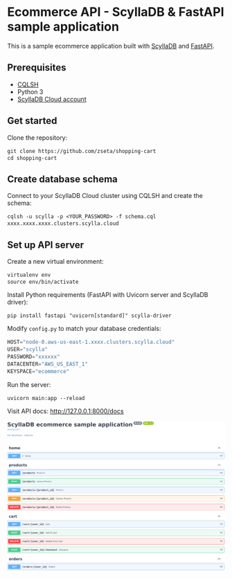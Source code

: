 # Ecommerce API - ScyllaDB & FastAPI sample application
This is a sample ecommerce application built with [ScyllaDB](https://www.scylladb.com/) and [FastAPI](https://fastapi.tiangolo.com/).


## Prerequisites
* [CQLSH](https://cassandra.apache.org/doc/stable/cassandra/tools/cqlsh.html)
* Python 3
* [ScyllaDB Cloud account](https://cloud.scylladb.com)

## Get started

Clone the repository:

```
git clone https://github.com/zseta/shopping-cart
cd shopping-cart
```

## Create database schema

Connect to your ScyllaDB Cloud cluster using CQLSH and create the schema:

```
cqlsh -u scylla -p <YOUR_PASSWORD> -f schema.cql xxxx.xxxx.xxxx.clusters.scylla.cloud
```

## Set up API server

Create a new virtual environment:
```
virtualenv env
source env/bin/activate
```

Install Python requirements (FastAPI with Uvicorn server and ScyllaDB driver):
```
pip install fastapi "uvicorn[standard]" scylla-driver
```

Modify `config.py` to match your database credentials:

```python
HOST="node-0.aws-us-east-1.xxxx.clusters.scylla.cloud"
USER="scylla"
PASSWORD="xxxxxx"
DATACENTER="AWS_US_EAST_1"
KEYSPACE="ecommerce"
```

Run the server:
```
uvicorn main:app --reload
```

Visit API docs: http://127.0.0.1:8000/docs

![fast api docs](images/apidocs.png)